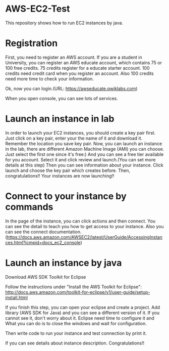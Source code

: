 # AWS-EC2-Test
This repository shows how to run EC2 instances by java.

# Registration
First, you need to register an AWS account. If you are a student in University, you can register an AWS educate account, which contains 75 or 100 free credits. 75 credits register for a educate starter account. 100 credits need credit card when you register an account. Also 100 credits need more time to check your information.

Ok, now you can login.(URL: https://awseducate.qwiklabs.com)

When you open console, you can see lots of services. 

# Launch an instance in lab
In order to launch your EC2 instances, you should create a key pair first. Just click on a key pair, enter your the name of it and download it. Remember the location you save key pair.
Now, you can launch an instance in the lab, there are different Amazon Machine Image (AMI) you can choose. Just select the first one since it's free:) And you can see a free tier available for you account. Select it and click review and launch.(You can set more details at this step) Then you can see information about your instance. Click launch and choose the key pair which creates before. Then, congratulations!! Your instances are now launching!!

# Connect to your instance by commands
In the page of the instance, you can click actions and then connect. You can see the detail to teach you how to get access to your instance. Also you can see the connect documentation. (https://docs.aws.amazon.com/AWSEC2/latest/UserGuide/AccessingInstances.html?icmpid=docs_ec2_console)

# Launch an instance by java
Download AWS SDK Toolkit for Eclipse

Follow the instructions under "Install the AWS Toolkit for Eclipse":
http://docs.aws.amazon.com/toolkit-for-eclipse/v1/user-guide/setup-install.html

If you finish this step, you can open your eclipse and create a project. Add library (AWS SDK for Java) and you can see a different version of it. If you cannot see it, don't worry about it. Eclipse need time to configure it and What you can do is to close the windows and wait for configuration.

Then write code to run your instance and test connection by print it.

If you can see details about instance description. Congratulations!!

